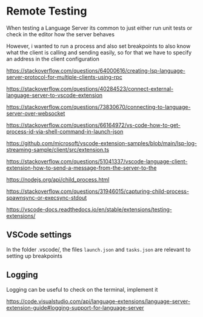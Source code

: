 # Remote Testing
When testing a Language Server its common to just 
either run unit tests or check in the editor how the 
server behaves

However, i wanted to run a process and also set
breakpoints to also know what the client is calling 
and sending easily, so for that we have to specify an 
address in the client configuration


https://stackoverflow.com/questions/64000616/creating-lsp-language-server-protocol-for-multiple-clients-using-rpc

https://stackoverflow.com/questions/40284523/connect-external-language-server-to-vscode-extension

https://stackoverflow.com/questions/73830670/connecting-to-language-server-over-websocket

https://stackoverflow.com/questions/66164972/vs-code-how-to-get-process-id-via-shell-command-in-launch-json

https://github.com/microsoft/vscode-extension-samples/blob/main/lsp-log-streaming-sample/client/src/extension.ts

https://stackoverflow.com/questions/51041337/vscode-language-client-extension-how-to-send-a-message-from-the-server-to-the


https://nodejs.org/api/child_process.html

https://stackoverflow.com/questions/31946015/capturing-child-process-spawnsync-or-execsync-stdout

https://vscode-docs.readthedocs.io/en/stable/extensions/testing-extensions/


## VSCode settings
In the folder .vscode/, the files `launch.json` and `tasks.json`
are relevant to setting up breakpoints


## Logging
Logging can be useful to check on the terminal, implement it

https://code.visualstudio.com/api/language-extensions/language-server-extension-guide#logging-support-for-language-server

